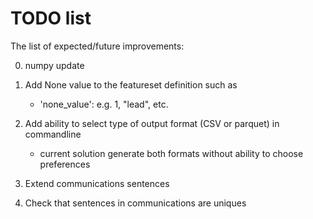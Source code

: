 # TODO list

The list of expected/future improvements:

0. numpy update

1. Add None value to the featureset definition such as
   - 'none_value': <value> e.g. 1, "lead", etc.

1. Add ability to select type of output format (CSV or parquet) in commandline
   - current solution generate both formats without ability to choose preferences

2. Extend communications sentences

3. Check that sentences in communications are uniques


